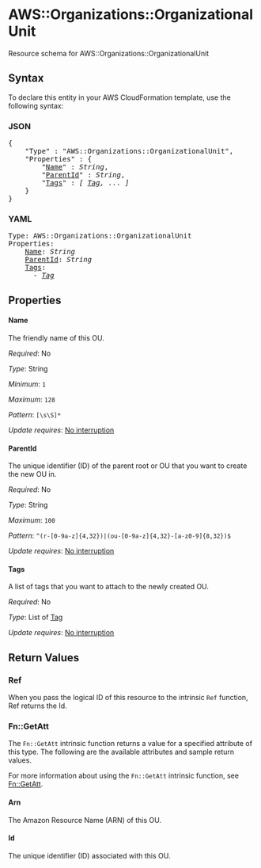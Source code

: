 # AWS::Organizations::OrganizationalUnit

Resource schema for AWS::Organizations::OrganizationalUnit

## Syntax

To declare this entity in your AWS CloudFormation template, use the following syntax:

### JSON

<pre>
{
    "Type" : "AWS::Organizations::OrganizationalUnit",
    "Properties" : {
        "<a href="#name" title="Name">Name</a>" : <i>String</i>,
        "<a href="#parentid" title="ParentId">ParentId</a>" : <i>String</i>,
        "<a href="#tags" title="Tags">Tags</a>" : <i>[ <a href="tag.md">Tag</a>, ... ]</i>
    }
}
</pre>

### YAML

<pre>
Type: AWS::Organizations::OrganizationalUnit
Properties:
    <a href="#name" title="Name">Name</a>: <i>String</i>
    <a href="#parentid" title="ParentId">ParentId</a>: <i>String</i>
    <a href="#tags" title="Tags">Tags</a>: <i>
      - <a href="tag.md">Tag</a></i>
</pre>

## Properties

#### Name

The friendly name of this OU.

_Required_: No

_Type_: String

_Minimum_: <code>1</code>

_Maximum_: <code>128</code>

_Pattern_: <code>[\s\S]*</code>

_Update requires_: [No interruption](https://docs.aws.amazon.com/AWSCloudFormation/latest/UserGuide/using-cfn-updating-stacks-update-behaviors.html#update-no-interrupt)

#### ParentId

The unique identifier (ID) of the parent root or OU that you want to create the new OU in.

_Required_: No

_Type_: String

_Maximum_: <code>100</code>

_Pattern_: <code>^(r-[0-9a-z]{4,32})|(ou-[0-9a-z]{4,32}-[a-z0-9]{8,32})$</code>

_Update requires_: [No interruption](https://docs.aws.amazon.com/AWSCloudFormation/latest/UserGuide/using-cfn-updating-stacks-update-behaviors.html#update-no-interrupt)

#### Tags

A list of tags that you want to attach to the newly created OU.

_Required_: No

_Type_: List of <a href="tag.md">Tag</a>

_Update requires_: [No interruption](https://docs.aws.amazon.com/AWSCloudFormation/latest/UserGuide/using-cfn-updating-stacks-update-behaviors.html#update-no-interrupt)

## Return Values

### Ref

When you pass the logical ID of this resource to the intrinsic `Ref` function, Ref returns the Id.

### Fn::GetAtt

The `Fn::GetAtt` intrinsic function returns a value for a specified attribute of this type. The following are the available attributes and sample return values.

For more information about using the `Fn::GetAtt` intrinsic function, see [Fn::GetAtt](https://docs.aws.amazon.com/AWSCloudFormation/latest/UserGuide/intrinsic-function-reference-getatt.html).

#### Arn

The Amazon Resource Name (ARN) of this OU.

#### Id

The unique identifier (ID) associated with this OU.
